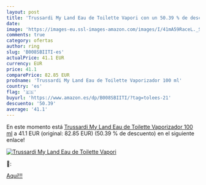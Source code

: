 ```yaml
---
layout: post
title: 'Trussardi My Land Eau de Toilette Vapori con un 50.39 % de descuento'
date: 
image: 'https://images-eu.ssl-images-amazon.com/images/I/41mA59RaceL._SL200_.jpg'
comments: true
category: ofertas
author: ring
slug: 'B008SBIITI-es'
actualPrice: 41.1 EUR
currency: EUR
price: 41.1
comparePrice: 82.85 EUR
prodname: 'Trussardi My Land Eau de Toilette Vaporizador 100 ml'
country: 'es'
flag: '🇪🇸'
buyurl: 'https://www.amazon.es/dp/B008SBIITI/?tag=tolees-21'
descuento: '50.39'
average: '41.1'
---
```


En este momento está [Trussardi My Land Eau de Toilette Vaporizador 100 ml](https://www.amazon.es/dp/B008SBIITI/?tag=tolees-21) a 41.1 EUR (original: 82.85 EUR) (50.39 %  de descuento) en el siguiente enlace!

[![Trussardi My Land Eau de Toilette Vapori](https://images-eu.ssl-images-amazon.com/images/I/41mA59RaceL._SL200_.jpg)](https://www.amazon.es/dp/B008SBIITI/?tag=tolees-21)

🔎:


[Aquí!!!](https://www.amazon.es/dp/B008SBIITI/?tag=tolees-21)
